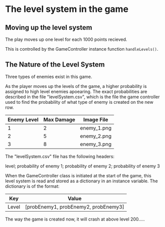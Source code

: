 # The level system in the game



## Moving up the level system 
The play moves up one level for each 1000 points recieved. 

This is controlled by the GameController instance function `handleLevels()`.


## The Nature of the Level System 
Three types of enemies exist in this game.

As the player moves up the levels of the game, a higher probability is assigned to high level enemies apoearing. The exact probabilities are described in the file "levelSystem.csv", which is the file the game controller used to find the probability of what type of enemy is created on the new row. 


| Enemy Level | Max Damage | Image File  |
|-------------|------------|-------------|
| 1           | 2         | enemy_1.png |
| 2           | 5          | enemy_2.png |
| 3           | 8          | enemy_3.png |


The "levelSystem.csv" file has the following headers: 

level; probability of enemy 1; probability of enemy 2; probability of enemy 3 


When the GameController class is initiated at the start of the game, this level system is read and stored as a dictionary in an instance variable. The dictionary is of the format:

| Key | Value | 
|-------------|------------|
| Level           | [probEnemy1, probEnemy2, probEnemy3]  | 




The way the game is created now, it will crash at above level 200.....

